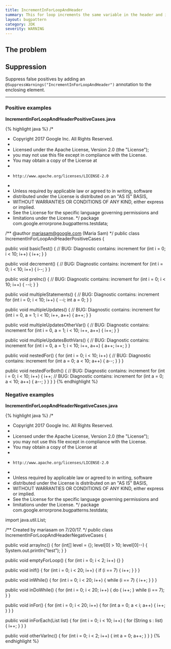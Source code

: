 ```yaml
---
title: IncrementInForLoopAndHeader
summary: This for loop increments the same variable in the header and in the body
layout: bugpattern
category: JDK
severity: WARNING
---
```


<!--
*** AUTO-GENERATED, DO NOT MODIFY ***
To make changes, edit the @BugPattern annotation or the explanation in docs/bugpattern.
-->

## The problem


## Suppression
Suppress false positives by adding an `@SuppressWarnings("IncrementInForLoopAndHeader")` annotation to the enclosing element.

----------

### Positive examples
__IncrementInForLoopAndHeaderPositiveCases.java__

{% highlight java %}
/*
 * Copyright 2017 Google Inc. All Rights Reserved.
 *
 * Licensed under the Apache License, Version 2.0 (the "License");
 * you may not use this file except in compliance with the License.
 * You may obtain a copy of the License at
 *
 *     http://www.apache.org/licenses/LICENSE-2.0
 *
 * Unless required by applicable law or agreed to in writing, software
 * distributed under the License is distributed on an "AS IS" BASIS,
 * WITHOUT WARRANTIES OR CONDITIONS OF ANY KIND, either express or implied.
 * See the License for the specific language governing permissions and
 * limitations under the License.
 */
package com.google.errorprone.bugpatterns.testdata;

/** @author mariasam@google.com (Maria Sam) */
public class IncrementInForLoopAndHeaderPositiveCases {

  public void basicTest() {
    // BUG: Diagnostic contains: increment
    for (int i = 0; i < 10; i++) {
      i++;
    }
  }

  public void decrement() {
    // BUG: Diagnostic contains: increment
    for (int i = 0; i < 10; i++) {
      i--;
    }
  }

  public void preInc() {
    // BUG: Diagnostic contains: increment
    for (int i = 0; i < 10; i++) {
      --i;
    }
  }

  public void multipleStatements() {
    // BUG: Diagnostic contains: increment
    for (int i = 0; i < 10; i++) {
      --i;
      int a = 0;
    }
  }

  public void multipleUpdates() {
    // BUG: Diagnostic contains: increment
    for (int i = 0, a = 1; i < 10; i++, a++) {
      a++;
    }
  }

  public void multipleUpdatesOtherVar() {
    // BUG: Diagnostic contains: increment
    for (int i = 0, a = 1; i < 10; i++, a++) {
      i++;
    }
  }

  public void multipleUpdatesBothVars() {
    // BUG: Diagnostic contains: increment
    for (int i = 0, a = 1; i < 10; i++, a++) {
      a++;
      i++;
    }
  }

  public void nestedFor() {
    for (int i = 0; i < 10; i++) {
      // BUG: Diagnostic contains: increment
      for (int a = 0; a < 10; a++) {
        a--;
      }
    }
  }

  public void nestedForBoth() {
    // BUG: Diagnostic contains: increment
    for (int i = 0; i < 10; i++) {
      i++;
      // BUG: Diagnostic contains: increment
      for (int a = 0; a < 10; a++) {
        a--;
      }
    }
  }
}
{% endhighlight %}

### Negative examples
__IncrementInForLoopAndHeaderNegativeCases.java__

{% highlight java %}
/*
 * Copyright 2017 Google Inc. All Rights Reserved.
 *
 * Licensed under the Apache License, Version 2.0 (the "License");
 * you may not use this file except in compliance with the License.
 * You may obtain a copy of the License at
 *
 *     http://www.apache.org/licenses/LICENSE-2.0
 *
 * Unless required by applicable law or agreed to in writing, software
 * distributed under the License is distributed on an "AS IS" BASIS,
 * WITHOUT WARRANTIES OR CONDITIONS OF ANY KIND, either express or implied.
 * See the License for the specific language governing permissions and
 * limitations under the License.
 */
package com.google.errorprone.bugpatterns.testdata;

import java.util.List;

/** Created by mariasam on 7/20/17. */
public class IncrementInForLoopAndHeaderNegativeCases {

  public void arrayInc() {
    for (int[] level = {}; level[0] > 10; level[0]--) {
      System.out.println("test");
    }
  }

  public void emptyForLoop() {
    for (int i = 0; i < 2; i++) {}
  }

  public void inIf() {
    for (int i = 0; i < 20; i++) {
      if (i == 7) {
        i++;
      }
    }
  }

  public void inWhile() {
    for (int i = 0; i < 20; i++) {
      while (i == 7) {
        i++;
      }
    }
  }

  public void inDoWhile() {
    for (int i = 0; i < 20; i++) {
      do {
        i++;
      } while (i == 7);
    }
  }

  public void inFor() {
    for (int i = 0; i < 20; i++) {
      for (int a = 0; a < i; a++) {
        i++;
      }
    }
  }

  public void inForEach(List<String> list) {
    for (int i = 0; i < 10; i++) {
      for (String s : list) {
        i++;
      }
    }
  }

  public void otherVarInc() {
    for (int i = 0; i < 2; i++) {
      int a = 0;
      a++;
    }
  }
}
{% endhighlight %}

